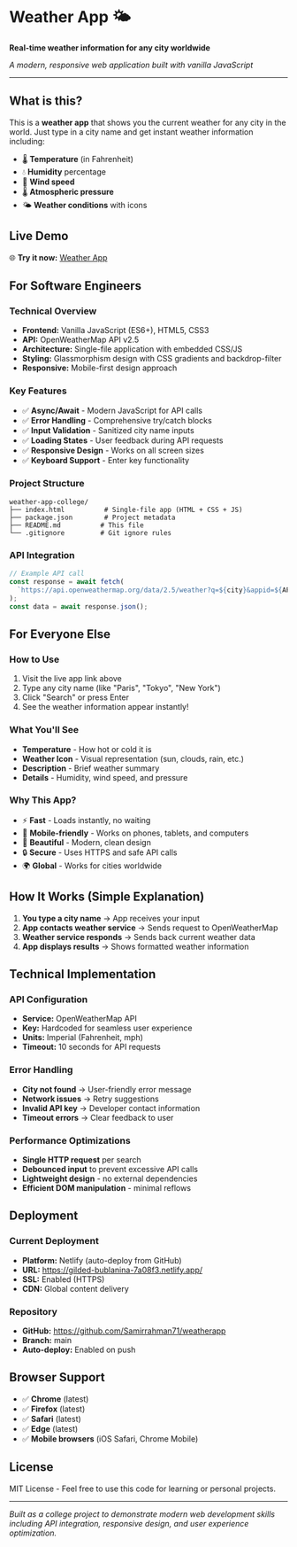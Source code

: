 # Weather App 🌤️

**Real-time weather information for any city worldwide**

*A modern, responsive web application built with vanilla JavaScript*

---

## What is this?

This is a **weather app** that shows you the current weather for any city in the world. Just type in a city name and get instant weather information including:

- 🌡️ **Temperature** (in Fahrenheit)
- 💧 **Humidity** percentage
- 💨 **Wind speed**
- 🌡️ **Atmospheric pressure**
- 🌤️ **Weather conditions** with icons

## Live Demo

🌐 **Try it now:** [Weather App](https://gilded-bublanina-7a08f3.netlify.app/)

## For Software Engineers

### Technical Overview
- **Frontend:** Vanilla JavaScript (ES6+), HTML5, CSS3
- **API:** OpenWeatherMap API v2.5
- **Architecture:** Single-file application with embedded CSS/JS
- **Styling:** Glassmorphism design with CSS gradients and backdrop-filter
- **Responsive:** Mobile-first design approach

### Key Features
- ✅ **Async/Await** - Modern JavaScript for API calls
- ✅ **Error Handling** - Comprehensive try/catch blocks
- ✅ **Input Validation** - Sanitized city name inputs
- ✅ **Loading States** - User feedback during API requests
- ✅ **Responsive Design** - Works on all screen sizes
- ✅ **Keyboard Support** - Enter key functionality

### Project Structure
```
weather-app-college/
├── index.html          # Single-file app (HTML + CSS + JS)
├── package.json        # Project metadata
├── README.md          # This file
└── .gitignore         # Git ignore rules
```

### API Integration
```javascript
// Example API call
const response = await fetch(
  `https://api.openweathermap.org/data/2.5/weather?q=${city}&appid=${API_KEY}&units=imperial`
);
const data = await response.json();
```

## For Everyone Else

### How to Use
1. Visit the live app link above
2. Type any city name (like "Paris", "Tokyo", "New York")
3. Click "Search" or press Enter
4. See the weather information appear instantly!

### What You'll See
- **Temperature** - How hot or cold it is
- **Weather Icon** - Visual representation (sun, clouds, rain, etc.)
- **Description** - Brief weather summary
- **Details** - Humidity, wind speed, and pressure

### Why This App?
- ⚡ **Fast** - Loads instantly, no waiting
- 📱 **Mobile-friendly** - Works on phones, tablets, and computers
- 🎨 **Beautiful** - Modern, clean design
- 🔒 **Secure** - Uses HTTPS and safe API calls
- 🌍 **Global** - Works for cities worldwide

## How It Works (Simple Explanation)

1. **You type a city name** → App receives your input
2. **App contacts weather service** → Sends request to OpenWeatherMap
3. **Weather service responds** → Sends back current weather data
4. **App displays results** → Shows formatted weather information

## Technical Implementation

### API Configuration
- **Service:** OpenWeatherMap API
- **Key:** Hardcoded for seamless user experience
- **Units:** Imperial (Fahrenheit, mph)
- **Timeout:** 10 seconds for API requests

### Error Handling
- **City not found** → User-friendly error message
- **Network issues** → Retry suggestions
- **Invalid API key** → Developer contact information
- **Timeout errors** → Clear feedback to user

### Performance Optimizations
- **Single HTTP request** per search
- **Debounced input** to prevent excessive API calls
- **Lightweight design** - no external dependencies
- **Efficient DOM manipulation** - minimal reflows

## Deployment

### Current Deployment
- **Platform:** Netlify (auto-deploy from GitHub)
- **URL:** https://gilded-bublanina-7a08f3.netlify.app/
- **SSL:** Enabled (HTTPS)
- **CDN:** Global content delivery

### Repository
- **GitHub:** https://github.com/Samirrahman71/weatherapp
- **Branch:** main
- **Auto-deploy:** Enabled on push

## Browser Support

- ✅ **Chrome** (latest)
- ✅ **Firefox** (latest)
- ✅ **Safari** (latest)
- ✅ **Edge** (latest)
- ✅ **Mobile browsers** (iOS Safari, Chrome Mobile)

## License

MIT License - Feel free to use this code for learning or personal projects.

---

*Built as a college project to demonstrate modern web development skills including API integration, responsive design, and user experience optimization.*
